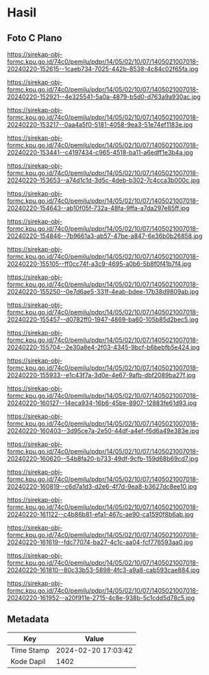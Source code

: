 # Hasil

## Foto C Plano

https://sirekap-obj-formc.kpu.go.id/74c0/pemilu/pdpr/14/05/02/10/07/1405021007018-20240220-152615--1caeb734-7025-442b-8538-4c84c02f65fa.jpg

https://sirekap-obj-formc.kpu.go.id/74c0/pemilu/pdpr/14/05/02/10/07/1405021007018-20240220-152921--4e325541-5a0a-4879-b5d0-d763a9a930ac.jpg

https://sirekap-obj-formc.kpu.go.id/74c0/pemilu/pdpr/14/05/02/10/07/1405021007018-20240220-153217--0aa4a5f0-5181-4058-9ea3-51e74ef1183e.jpg

https://sirekap-obj-formc.kpu.go.id/74c0/pemilu/pdpr/14/05/02/10/07/1405021007018-20240220-153441--c4197434-c965-4518-ba11-a6edff1e3b4a.jpg

https://sirekap-obj-formc.kpu.go.id/74c0/pemilu/pdpr/14/05/02/10/07/1405021007018-20240220-153653--a74d1c1d-3d5c-4deb-b302-7c4cca3b000c.jpg

https://sirekap-obj-formc.kpu.go.id/74c0/pemilu/pdpr/14/05/02/10/07/1405021007018-20240220-154643--ab10f05f-732a-48fa-9ffa-a7da297e85ff.jpg

https://sirekap-obj-formc.kpu.go.id/74c0/pemilu/pdpr/14/05/02/10/07/1405021007018-20240220-154846--7b9661a3-ab57-47be-a847-6e36b0b26858.jpg

https://sirekap-obj-formc.kpu.go.id/74c0/pemilu/pdpr/14/05/02/10/07/1405021007018-20240220-155105--ff0cc74f-a3c9-4695-a0b6-5b8f0f41b7f4.jpg

https://sirekap-obj-formc.kpu.go.id/74c0/pemilu/pdpr/14/05/02/10/07/1405021007018-20240220-155250--0e7d6ae5-331f-4eab-bdee-17b38d9809ab.jpg

https://sirekap-obj-formc.kpu.go.id/74c0/pemilu/pdpr/14/05/02/10/07/1405021007018-20240220-155457--d0782ff0-1947-4869-ba60-105b85d2bec5.jpg

https://sirekap-obj-formc.kpu.go.id/74c0/pemilu/pdpr/14/05/02/10/07/1405021007018-20240220-155704--2e30a8e4-2f03-4345-9bcf-b6bebfb5e424.jpg

https://sirekap-obj-formc.kpu.go.id/74c0/pemilu/pdpr/14/05/02/10/07/1405021007018-20240220-155933--e1c43f7a-3d0e-4e67-9afb-dbf2089ba27f.jpg

https://sirekap-obj-formc.kpu.go.id/74c0/pemilu/pdpr/14/05/02/10/07/1405021007018-20240220-160127--14eca934-16b6-45be-8907-12883fe61d93.jpg

https://sirekap-obj-formc.kpu.go.id/74c0/pemilu/pdpr/14/05/02/10/07/1405021007018-20240220-160403--3d95ce7a-2e50-44df-a4ef-f6d6a49e383e.jpg

https://sirekap-obj-formc.kpu.go.id/74c0/pemilu/pdpr/14/05/02/10/07/1405021007018-20240220-160620--54b8fa20-b733-49df-9cfb-159d68b69cd7.jpg

https://sirekap-obj-formc.kpu.go.id/74c0/pemilu/pdpr/14/05/02/10/07/1405021007018-20240220-160819--c6d7a1d3-d2e6-4f7d-9ea8-b3627dc8ee10.jpg

https://sirekap-obj-formc.kpu.go.id/74c0/pemilu/pdpr/14/05/02/10/07/1405021007018-20240220-161122--c4b86b81-efa1-467c-ae90-ca1590f8b6ab.jpg

https://sirekap-obj-formc.kpu.go.id/74c0/pemilu/pdpr/14/05/02/10/07/1405021007018-20240220-161619--fdc77074-ba27-4c1c-aa04-fcf776593aa0.jpg

https://sirekap-obj-formc.kpu.go.id/74c0/pemilu/pdpr/14/05/02/10/07/1405021007018-20240220-161810--80c33b53-5898-4fc3-a9a8-cab593cae884.jpg

https://sirekap-obj-formc.kpu.go.id/74c0/pemilu/pdpr/14/05/02/10/07/1405021007018-20240220-161952--a20f911e-2715-4c8e-938b-5c1cdd5d78c5.jpg


## Metadata

| Key        | Value               |
| ---------- | ------------------- |
| Time Stamp | 2024-02-20 17:03:42 |
| Kode Dapil | 1402                |



